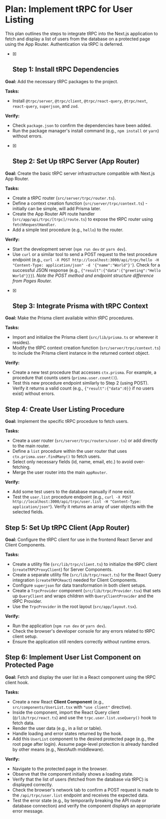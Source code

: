 # Plan: Implement tRPC for User Listing

This plan outlines the steps to integrate tRPC into the Next.js application to fetch and display a list of users from the database on a protected page using the App Router. Authentication via tRPC is deferred.

- [x] ## Step 1: Install tRPC Dependencies

**Goal:** Add the necessary tRPC packages to the project.

**Tasks:**

- Install `@trpc/server`, `@trpc/client`, `@trpc/react-query`, `@trpc/next`, `react-query`, `superjson`, and `zod`.

**Verify:**

- Check `package.json` to confirm the dependencies have been added.
- Run the package manager's install command (e.g., `npm install` or `yarn`) without errors.

- [x] ## Step 2: Set Up tRPC Server (App Router)

**Goal:** Create the basic tRPC server infrastructure compatible with Next.js App Router.

**Tasks:**

- Create a tRPC router (`src/server/trpc/router.ts`).
- Define a context creation function (`src/server/trpc/context.ts`) - initially can be simple, will add Prisma later.
- Create the App Router API route handler (`src/app/api/trpc/[trpc]/route.ts`) to expose the tRPC router using `fetchRequestHandler`.
- Add a simple test procedure (e.g., `hello`) to the router.

**Verify:**

- Start the development server (`npm run dev` or `yarn dev`).
- Use `curl` or a similar tool to send a POST request to the test procedure endpoint (e.g., `curl -X POST http://localhost:3000/api/trpc/hello -H "Content-Type: application/json" -d '{"name":"World"}'`). Check for a successful JSON response (e.g., `{"result":{"data":{"greeting":"Hello World"}}}`). _Note the POST method and endpoint structure difference from Pages Router._

- [x] ## Step 3: Integrate Prisma with tRPC Context

**Goal:** Make the Prisma client available within tRPC procedures.

**Tasks:**

- Import and initialize the Prisma client (`src/lib/prisma.ts` or wherever it resides).
- Modify the tRPC context creation function (`src/server/trpc/context.ts`) to include the Prisma client instance in the returned context object.

**Verify:**

- Create a new test procedure that accesses `ctx.prisma`. For example, a procedure that counts users (`prisma.user.count()`).
- Test this new procedure endpoint similarly to Step 2 (using POST). Verify it returns a valid count (e.g., `{"result":{"data":0}}` if no users exist) without errors.

## Step 4: Create User Listing Procedure

**Goal:** Implement the specific tRPC procedure to fetch users.

**Tasks:**

- Create a user router (`src/server/trpc/routers/user.ts`) or add directly to the main router.
- Define a `list` procedure within the user router that uses `ctx.prisma.user.findMany()` to fetch users.
- Select only necessary fields (id, name, email, etc.) to avoid over-fetching.
- Merge the user router into the main `appRouter`.

**Verify:**

- Add some test users to the database manually if none exist.
- Test the `user.list` procedure endpoint (e.g., `curl -X POST http://localhost:3000/api/trpc/user.list -H "Content-Type: application/json"`). Verify it returns an array of user objects with the selected fields.

## Step 5: Set Up tRPC Client (App Router)

**Goal:** Configure the tRPC client for use in the frontend React Server and Client Components.

**Tasks:**

- Create a utility file (`src/lib/trpc/client.ts`) to initialize the tRPC client (`createTRPCProxyClient`) for Server Components.
- Create a separate utility file (`src/lib/trpc/react.ts`) for the React Query integration (`createTRPCReact`) needed for Client Components.
- Configure `superjson` for data transformation in both client setups.
- Create a `TrpcProvider` component (`src/lib/trpc/Provider.tsx`) that sets up `QueryClient` and wraps children with `QueryClientProvider` and the tRPC Provider.
- Use the `TrpcProvider` in the root layout (`src/app/layout.tsx`).

**Verify:**

- Run the application (`npm run dev` or `yarn dev`).
- Check the browser's developer console for any errors related to tRPC client setup.
- Ensure the application still renders correctly without runtime errors.

## Step 6: Implement User List Component on Protected Page

**Goal:** Fetch and display the user list in a React component using the tRPC client hook.

**Tasks:**

- Create a new React **Client Component** (e.g., `src/components/UserList.tsx` with `"use client"` directive).
- Inside the component, import the React Query client (`@/lib/trpc/react.ts`) and use the `trpc.user.list.useQuery()` hook to fetch data.
- Render the user data (e.g., in a list or table).
- Handle loading and error states returned by the hook.
- Add this `UserList` component to the desired protected page (e.g., the root page after login). Assume page-level protection is already handled by other means (e.g., NextAuth middleware).

**Verify:**

- Navigate to the protected page in the browser.
- Observe that the component initially shows a loading state.
- Verify that the list of users (fetched from the database via tRPC) is displayed correctly.
- Check the browser's network tab to confirm a POST request is made to the `/api/trpc/user.list` endpoint and receives the expected data.
- Test the error state (e.g., by temporarily breaking the API route or database connection) and verify the component displays an appropriate error message.
